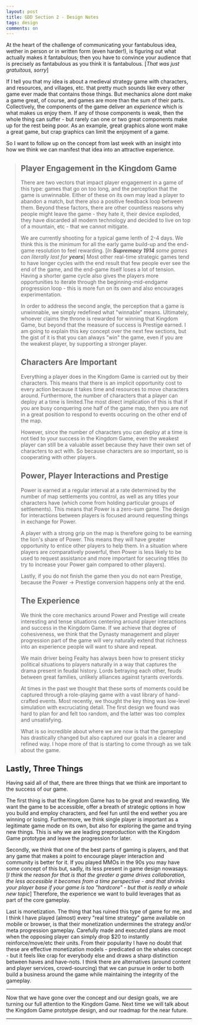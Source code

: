 ```yaml
---
layout: post
title: GDD Section 2 - Design Notes
tags: design
comments: on
---
```


At the heart of the challenge of communicating your fantabulous idea, wether in person or in written form (even harder!), is figuring out what actually makes it fantabulous; then you have to convince your audience that is precisely as fantabulous as you think it is fantabulous. [*That was just gratuitous, sorry*]

If I tell you that my idea is about a medieval strategy game with characters, and resources, and villages, etc. that pretty much sounds like every other game ever made that contains those things. But mechanics alone dont make a game great, of course, and games are more than the sum of their parts. <!--more-->Collectively, the components of the game deliver an *experience* which is what makes us enjoy them. If any of those components is weak, then the whole thing can suffer - but rarely can one or two great components make up for the rest being poor. As an example,  great graphics alone wont make a great game, but crap graphics can limit the enjoyment of a game.

So I want to follow up on the concept from last week with an insight into how we think we can manifest that idea into an attractive experience.

>## Player Engagement in the Kingdom Game
>
>There are two vectors that impact player engagement in a game of this type: games that go on too long, and the perception that the game is unwinnable. Either of these on its own may lead a player to abandon a match, but there also a positive feedback loop between them. Beyond these factors, there are other countless reasons why people might leave the game - they hate it, their device exploded, they have discarded all modern technology and decided to live on top of a mountain, etc - that we cannot mitigate.
>
>We are currently shooting for a typical game lenth of 2-4 days. We think this is the minimum for all the early game build-up and the end-game resolution to feel rewarding. [*In **Supremacy 1914** some games can literally last for **years***] Most other real-time strategic games tend to have longer cycles with the end result that few people ever see the end of the game, and the end-game itself loses a lot of tension. Having a shorter game cycle also gives the players more opportunities to iterate through the beginning-mid-endgame progression loop - this is more fun on its own and also encourages experimentation.
>
>In order to address the second angle, the perception that a game is unwinnable, we simply redefined what "winnable" means. Ultimately, whoever claims the throne is rewarded for winning that Kingdom Game, but beyond that the measure of success is Prestige earned. I am going to explain this key concept over the next few sections, but the gist of it is that you can always "win" the game, even if you are the weakest player, by supporting a stronger player.
>
>## Characters Are Important
>
>Everything a player does in the Kingdom Game is carried out by their characters. This means that there is an  implicit opportunity cost to every action because it takes time and resources to move characters around. Furthermore, the number of characters that a player can deploy at a time is limited.The most direct implication of this is that if you are busy conquering one half of the game map, then you are not in a great position to respond to events occuring on the other end of the map.
>
>However, since the number of characters you can deploy at a time is not tied to your success in the Kingdom Game, even the weakest player can still be a valuable asset because they have their own set of characters to act with. So because characters are so important, so is cooperating with other players.
>
>## Power, Player Interactions and Prestige
>
>Power is earned at a regular interval at a rate determined by the number of map settlements you control, as well as any titles your characters have (which come from holding particular groups of settlements). This means that Power is a zero-sum game. The design for interactions between players is focused around requesting things in exchange for Power.
>
>A player with a strong grip on the map is therefore going to be earning the lion's share of Power. This means they will have greater opportunity to entice other players to help them. In a situation where players are comparatively powerful, then Power is less likely to be used to request assistance and more important for securing titles (to try to increase your Power gain compared to other players).
>
>Lastly, if you do not finish the game then you do not earn Prestige, because the Power -> Prestige conversion happens only at the end.
>
>## The Experience
>
>We think the core mechanics around Power and Prestige will create interesting and tense situations centering around player interactions and success in the Kingdom Game. If we achieve that degree of cohesiveness, we think that the Dynasty management and player progression part of the game will very naturally extend that richness into an experience people will want to share and repeat.
>
>We main driver being Fealty has always been how to present sticky political situations to players naturally in a way that captures the drama present in feudal history. Lords betraying each other, feuds between great families, unlikely alliances against tyrants overlords.
>
>At times in the past we thought that these sorts of moments could be captured through a role-playing game with a vast library of hand-crafted events. Most recently, we thought the key thing was low-level simulation with excruciating detail. The first design we found was hard to plan for and felt too random, and the latter was too complex and unsatisfying.
>
>What is so incredible about where we are now is that the gameplay has drastically changed but also captured our goals in a clearer and refined way. I hope more of that is starting to come through as we talk about the game.

## Lastly, Three Things

Having said all of that, there are three things that we think are important to the success of our game.

The first thing is that the Kingdom Game has to be great and rewarding. We want the game to be accessible, offer a breath of strategic options in how you build and employ characters, and feel fun until the end wether you are winning or losing. Furthermore, we think single player is important as a legitimate game mode on its own, but also for exploring the game and trying new things. This is why we are leading preproduction with the Kingdom Game prototype and leave the progression for later.

Secondly,  we think that one of the best parts of gaming is players, and that any game that makes a point to encourage player interaction and community is better for it. If you played MMOs in the 90s you may have some concept of this but, sadly, its less present in game design nowasays. [*I think the reason for that is that the greater a game drives collaboration, the less accessible it becomes from a time perspective - and that shrinks your player base if your game is too "hardcore" - but that is really a whole new topic*] Therefore, the experience we want to build leverages that as part of the core gameplay.

Last is monetization. The thing that has ruined this type of game for me, and I think I have played (almost) every "real time strategy" game available on mobile or browser, is that their monetization undermines the strategy and/or meta progression gameplay. Carefully made and executed plans are moot when the opposing player can simply drop $20 to instantly reinforce/move/etc their units. From their popularity I have no doubt that these are effective monetization models - predicated on the whales concept - but it feels like crap for everybody else and draws a sharp distinction between haves and have-nots. I think there are alternatives (around content and player services, crowd-sourcing) that we can pursue in order to both build a business around the game while maintaining the integrity of the gameplay.

---

Now that we have gone over the concept and our design goals, we are turning our full attention to the Kingdom Game. Next time we will talk about the Kingdom Game prototype design, and our roadmap for the near future.

---
